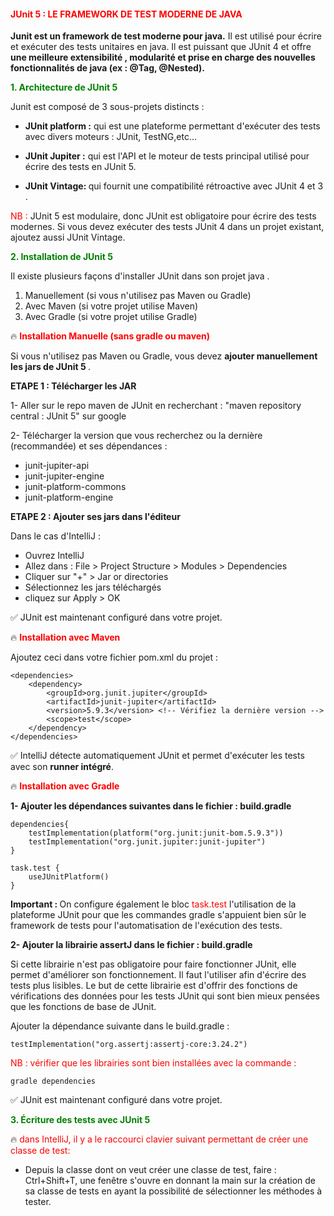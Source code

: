 #### <font color = red> JUnit 5 : LE FRAMEWORK DE TEST MODERNE DE JAVA  </font>

<b> Junit est un framework de test moderne pour java.</b> Il est utilisé pour écrire et exécuter des tests unitaires en java.
Il est puissant que JUnit 4 et offre<b> une meilleure extensibilité , modularité et prise en charge des nouvelles fonctionnalités 
de java (ex : @Tag, @Nested).</b>

<b><font color=green> 1. Architecture de JUnit 5 </font></b>

Junit est composé de 3 sous-projets distincts : 

* <b> JUnit platform :</b> qui est une plateforme permettant d'exécuter des tests avec divers moteurs : JUnit, TestNG,etc...

* <b> JUnit Jupiter :</b> qui est l'API et le moteur de tests principal utilisé pour écrire des tests en JUnit 5.

* <b> JUnit Vintage: </b> qui fournit une compatibilité rétroactive avec JUnit 4 et 3 .

<font color=red> NB : </font> JUnit 5 est modulaire, donc JUnit est obligatoire pour écrire des tests modernes.
Si vous devez exécuter des tests JUnit 4 dans un projet existant, ajoutez aussi JUnit Vintage.


<b><font color=green> 2. Installation de JUnit 5 </font></b>

Il existe plusieurs façons d'installer JUnit dans son projet java . 

1. Manuellement (si vous n'utilisez pas Maven ou Gradle)
2. Avec Maven (si votre projet utilise Maven)
3. Avec Gradle (si votre projet utilise Gradle)

🔥 <font color=red><b> Installation Manuelle (sans gradle ou maven) </b></font>

Si vous n'utilisez pas Maven ou Gradle, vous devez <b>ajouter manuellement les jars de JUnit 5 </b>.

<b> ETAPE 1 : Télécharger les JAR </b>

1- Aller sur le repo maven de JUnit en recherchant : "maven repository central : JUnit 5" sur google

2- Télécharger la version que vous recherchez ou la dernière (recommandée) et ses dépendances : 

* junit-jupiter-api
* junit-jupiter-engine
* junit-platform-commons
* junit-platform-engine


<b> ETAPE 2 : Ajouter ses jars dans l'éditeur </b>

Dans le cas d'IntelliJ : 

* Ouvrez IntelliJ
* Allez dans : File > Project Structure > Modules > Dependencies 
* Cliquer sur "+" > Jar or directories 
* Sélectionnez les jars téléchargés
* cliquez sur Apply > OK 

✅ JUnit est maintenant configuré dans votre projet.


🔥 <font color=red><b> Installation avec Maven </b></font>

Ajoutez ceci dans votre fichier pom.xml du projet : 

    <dependencies>
        <dependency>
            <groupId>org.junit.jupiter</groupId>
            <artifactId>junit-jupiter</artifactId>
            <version>5.9.3</version> <!-- Vérifiez la dernière version -->
            <scope>test</scope>
        </dependency>
    </dependencies>

✅ IntelliJ détecte automatiquement JUnit et permet d'exécuter les tests avec son <b>runner intégré</b>.


🔥 <font color=red><b> Installation avec Gradle </b></font>

<b> 1- Ajouter les dépendances suivantes dans le fichier : build.gradle</b>

    dependencies{
        testImplementation(platform("org.junit:junit-bom.5.9.3"))
        testImplementation("org.junit.jupiter:junit-jupiter")
    }

    task.test {
        useJUnitPlatform()
    }


<b>Important : </b> On configure également le bloc <font color=red> task.test </font>l'utilisation de la plateforme JUnit
pour que les commandes gradle s'appuient bien sûr le framework de tests pour l'automatisation de l'exécution des tests.

<b> 2- Ajouter la librairie assertJ dans le fichier : build.gradle</b>

Si cette librairie n'est pas obligatoire pour faire fonctionner JUnit, elle permet d'améliorer son fonctionnement.
Il faut l'utiliser afin d'écrire des tests plus lisibles.
Le but de cette librairie est d'offrir des fonctions de vérifications des données pour les tests JUnit qui sont bien mieux
pensées que les fonctions de base de JUnit.

Ajouter la dépendance suivante dans le build.gradle : 

    testImplementation("org.assertj:assertj-core:3.24.2")

<font color=red>NB : vérifier que les librairies sont bien installées avec la commande : </font>
    
    gradle dependencies 

✅ JUnit est maintenant configuré dans votre projet.

<b><font color=green> 3. Écriture des tests avec JUnit 5 </font></b>

🔥 <font color=red> dans IntelliJ, il y a le raccourci clavier suivant permettant de créer une classe de test:</font>

* Depuis la classe dont on veut créer une classe de test, faire : Ctrl+Shift+T, une fenêtre s'ouvre en donnant la main sur 
la création de sa classe de tests en ayant la possibilité de sélectionner les méthodes à tester.